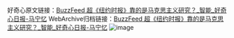 好奇心原文链接：[BuzzFeed 超《纽约时报》靠的是马克思主义研究？_智能_好奇心日报-马宁忆](https://www.qdaily.com/articles/853.html)
WebArchive归档链接：[BuzzFeed 超《纽约时报》靠的是马克思主义研究？_智能_好奇心日报-马宁忆](http://web.archive.org/web/20171123151021/http://www.qdaily.com:80/articles/853.html)
![image](http://ww3.sinaimg.cn/large/007d5XDply1g3v44o9s35j30u04avkjl)